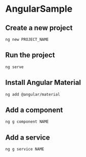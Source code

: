 # AngularSample
## Create a new project
```
ng new PROJECT_NAME
```

## Run the project
```
ng serve
```

## Install Angular Material
```
ng add @angular/material
```

## Add a component
```
ng g component NAME
```

## Add a service
```
ng g service NAME
```